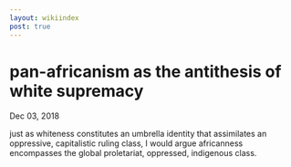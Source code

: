 ```yaml
---
layout: wikiindex
post: true
---
```

# pan-africanism as the antithesis of white supremacy

Dec 03, 2018

just as whiteness constitutes an umbrella identity that assimilates an oppressive, capitalistic ruling class, I would argue africanness encompasses the global proletariat, oppressed, indigenous class.
